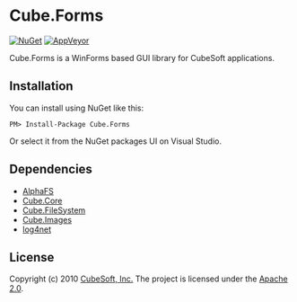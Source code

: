 Cube.Forms
====

[![NuGet](https://img.shields.io/nuget/v/Cube.Forms.svg)](https://www.nuget.org/packages/Cube.Forms/)
[![AppVeyor](https://ci.appveyor.com/api/projects/status/k5a3hpx8q788dpq2?svg=true)](https://ci.appveyor.com/project/clown/cube-forms)

Cube.Forms is a WinForms based GUI library for CubeSoft applications.

## Installation

You can install using NuGet like this:

    PM> Install-Package Cube.Forms

Or select it from the NuGet packages UI on Visual Studio.

## Dependencies

* [AlphaFS](http://alphafs.alphaleonis.com/)
* [Cube.Core](https://github.com/cube-soft/Cube.Core)
* [Cube.FileSystem](https://github.com/cube-soft/Cube.FileSystem)
* [Cube.Images](https://github.com/cube-soft/Cube.Images)
* [log4net](https://logging.apache.org/log4net/)

## License

Copyright (c) 2010 [CubeSoft, Inc.](http://www.cube-soft.jp/)
The project is licensed under the [Apache 2.0](https://github.com/cube-soft/Cube.Core/blob/master/License.txt).